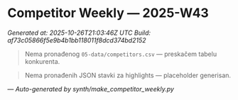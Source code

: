 # Competitor Weekly — 2025-W43

_Generated at: 2025-10-26T21:03:46Z UTC_
_Build: af73c05866f5e9b4b1bb118011f8dcd374bd2152_

> Nema pronađenog `05-data/competitors.csv` — preskačem tabelu konkurenta.

> Nema pronađenih JSON stavki za highlights — placeholder generisan.

—
_Auto-generated by synth/make_competitor_weekly.py_